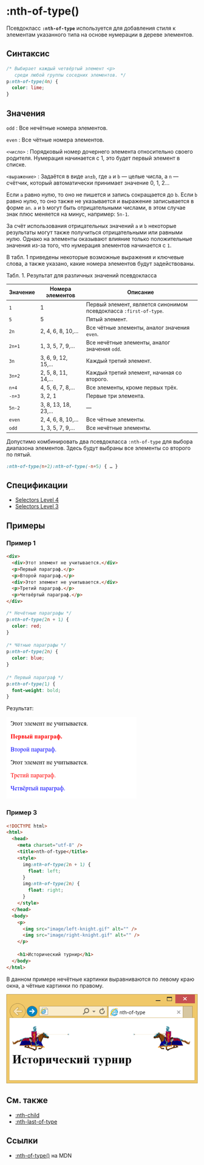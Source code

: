 # :nth-of-type()

Псевдокласс **`:nth-of-type`** используется для добавления стиля к элементам указанного типа на основе нумерации в дереве элементов.

## Синтаксис

```css
/* Выбирает каждый четвёртый элемент <p>
   среди любой группы соседних элементов. */
p:nth-of-type(4n) {
  color: lime;
}
```

## Значения

`odd`
: Все нечётные номера элементов.

`even`
: Все чётные номера элементов.

`<число>`
: Порядковый номер дочернего элемента относительно своего родителя. Нумерация начинается с 1, это будет первый элемент в списке.

`<выражение>`
: Задаётся в виде `an±b`, где `a` и `b` — целые числа, а `n` — счётчик, который автоматически принимает значение 0, 1, 2...

Если `a` равно нулю, то оно не пишется и запись сокращается до `b`. Если `b` равно нулю, то оно также не указывается и выражение записывается в форме `an`. `a` и `b` могут быть отрицательными числами, в этом случае знак плюс меняется на минус, например: `5n-1`.

За счёт использования отрицательных значений `a` и `b` некоторые результаты могут также получиться отрицательными или равными нулю. Однако на элементы оказывают влияние только положительные значения из-за того, что нумерация элементов начинается с `1`.

В табл. 1 приведены некоторые возможные выражения и ключевые слова, а также указано, какие номера элементов будут задействованы.

Табл. 1. Результат для различных значений псевдокласса

| Значение | Номера элементов   | Описание                                                          |
| -------- | ------------------ | ----------------------------------------------------------------- |
| `1`      | 1                  | Первый элемент, является синонимом псевдокласса `:first-of-type`. |
| `5`      | 5                  | Пятый элемент.                                                    |
| `2n`     | 2, 4, 6, 8, 10,…   | Все чётные элементы, аналог значения `even`.                      |
| `2n+1`   | 1, 3, 5, 7, 9,…    | Все нечётные элементы, аналог значения `odd`.                     |
| `3n`     | 3, 6, 9, 12, 15,…  | Каждый третий элемент.                                            |
| `3n+2`   | 2, 5, 8, 11, 14,…  | Каждый третий элемент, начиная со второго.                        |
| `n+4`    | 4, 5, 6, 7, 8,…    | Все элементы, кроме первых трёх.                                  |
| `-n+3`   | 3, 2, 1            | Первые три элемента.                                              |
| `5n-2`   | 3, 8, 13, 18, 23,… | —                                                                 |
| `even`   | 2, 4, 6, 8, 10,…   | Все чётные элементы.                                              |
| `odd`    | 1, 3, 5, 7, 9,…    | Все нечётные элементы.                                            |

Допустимо комбинировать два псевдокласса `:nth-of-type` для выбора диапазона элементов. Здесь будут выбраны все элементы со второго по пятый.

```css
:nth-of-type(n+2):nth-of-type(-n+5) { … }
```

## Спецификации

- [Selectors Level 4](https://drafts.csswg.org/selectors-4/#nth-of-type-pseudo)
- [Selectors Level 3](https://drafts.csswg.org/selectors-3/#nth-of-type-pseudo)

## Примеры

### Пример 1

```html tab="HTML"
<div>
  <div>Этот элемент не учитывается.</div>
  <p>Первый параграф.</p>
  <p>Второй параграф.</p>
  <div>Этот элемент не учитывается.</div>
  <p>Третий параграф.</p>
  <p>Четвёртый параграф.</p>
</div>
```

```css tab="CSS"
/* Нечётные параграфы */
p:nth-of-type(2n + 1) {
  color: red;
}

/* Чётные параграфы */
p:nth-of-type(2n) {
  color: blue;
}

/* Первый параграф */
p:nth-of-type(1) {
  font-weight: bold;
}
```

Результат:

![nth-of-type](nth-of-type.png)

### Пример 3

```html
<!DOCTYPE html>
<html>
  <head>
    <meta charset="utf-8" />
    <title>nth-of-type</title>
    <style>
      img:nth-of-type(2n + 1) {
        float: left;
      }
      img:nth-of-type(2n) {
        float: right;
      }
    </style>
  </head>
  <body>
    <p>
      <img src="image/left-knight.gif" alt="" />
      <img src="image/right-knight.gif" alt="" />
    </p>

    <h1>Исторический турнир</h1>
  </body>
</html>
```

В данном примере нечётные картинки выравниваются по левому краю окна, а чётные картинки по правому.

![Применение псевдокласса :nth-of-type к изображениям](css_nth-of-type.png)

## См. также

- [:nth-child](<:nth-child().md>)
- [:nth-last-of-type](<:nth-last-of-type().md>)

## Ссылки

- [:nth-of-type()](https://developer.mozilla.org/ru/docs/Web/CSS/:nth-of-type) на MDN
